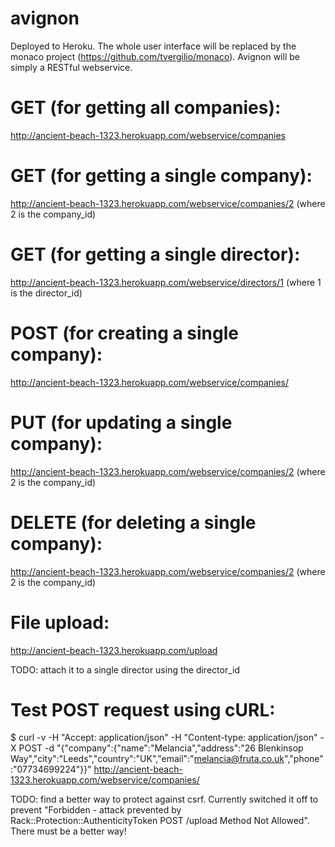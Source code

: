 avignon
=======

Deployed to Heroku. The whole user interface will be replaced by the monaco project (https://github.com/tvergilio/monaco).
Avignon will be simply a RESTful webservice.

GET (for getting all companies):
==========================
http://ancient-beach-1323.herokuapp.com/webservice/companies

GET (for getting a single company):
=======================
http://ancient-beach-1323.herokuapp.com/webservice/companies/2
(where 2 is the company_id)

GET (for getting a single director):
==========================
http://ancient-beach-1323.herokuapp.com/webservice/directors/1
(where 1 is the director_id)

POST (for creating a single company):
=======================
http://ancient-beach-1323.herokuapp.com/webservice/companies/

PUT (for updating a single company):
=======================
http://ancient-beach-1323.herokuapp.com/webservice/companies/2
(where 2 is the company_id)

DELETE (for deleting a single company):
=======================
http://ancient-beach-1323.herokuapp.com/webservice/companies/2
(where 2 is the company_id)

File upload:
=================
http://ancient-beach-1323.herokuapp.com/upload

TODO: attach it to a single director using the director_id


Test POST request using cURL:
=============================
$ curl -v -H "Accept: application/json" -H "Content-type: application/json" -X POST -d "{\"company\":{\"name\":\"Melancia\",\"address\":\"26 Blenkinsop Way\",\"city\":\"Leeds\",\"country\":\"UK\",\"email\":\"melancia@fruta.co.uk\",\"phone\":\"07734699224\"}}" http://ancient-beach-1323.herokuapp.com/webservice/companies/

TODO: find a better way to protect against csrf. Currently switched it off to prevent "Forbidden - attack prevented by Rack::Protection::AuthenticityToken POST /upload Method Not Allowed". There must be a better way!


